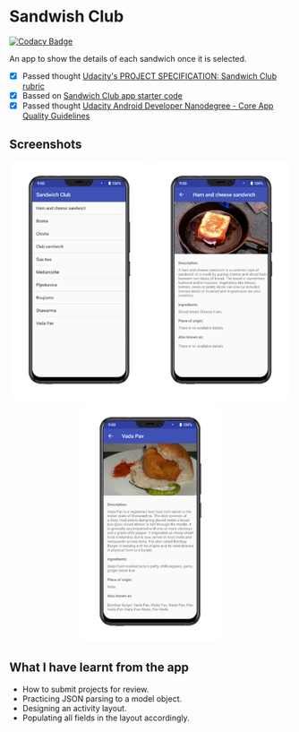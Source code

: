 # Sandwish Club

[![Codacy Badge](https://api.codacy.com/project/badge/Grade/9278a522b7b44350bf8581131d486429)](https://app.codacy.com/app/DasserBasyouni/sandwichClubApp?utm_source=github.com&utm_medium=referral&utm_content=DasserBasyouni/sandwichClubApp&utm_campaign=Badge_Grade_Dashboard)

An app to show the details of each sandwich once it is selected.

-  [x]  Passed thought [Udacity's PROJECT SPECIFICATION: Sandwich Club rubric](https://review.udacity.com/#!/rubrics/1348/view)
-  [x]  Bassed on [Sandwich Club app starter code](https://github.com/udacity/sandwich-club-starter-code)
-  [x]  Passed thought [Udacity Android Developer Nanodegree - Core App Quality Guidelines](http://udacity.github.io/android-nanodegree-guidelines/core.html)

## Screenshots
<p align="center"> <img src="/pictures/screenshot1.png" width="250"> <img src="/pictures/screenshot2.png" width="250"> <img src="/pictures/screenshot3.png" width="250"> </p>

## What I have learnt from the app
-   How to submit projects for review.
-   Practicing JSON parsing to a model object.
-   Designing an activity layout.
-   Populating all fields in the layout accordingly.
